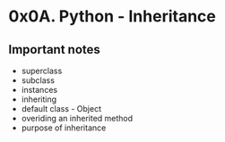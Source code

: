 # 0x0A. Python - Inheritance

## Important notes
- superclass
- subclass
- instances
- inheriting
- default class - Object
- overiding an inherited method
- purpose of inheritance
